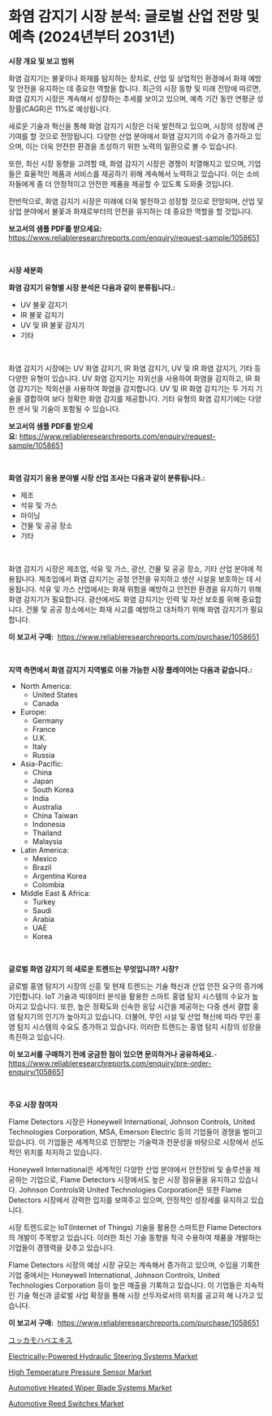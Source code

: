<p><h1>화염 감지기 시장 분석: 글로벌 산업 전망 및 예측 (2024년부터 2031년)</h1></p><p><strong>시장 개요 및 보고 범위</strong></p>
<p><p>화염 감지기는 불꽃이나 화재를 탐지하는 장치로, 산업 및 상업적인 환경에서 화재 예방 및 안전을 유지하는 데 중요한 역할을 합니다. 최근의 시장 동향 및 미래 전망에 따르면, 화염 감지기 시장은 계속해서 성장하는 추세를 보이고 있으며, 예측 기간 동안 연평균 성장률(CAGR)은 11%로 예상됩니다. </p><p>새로운 기술과 혁신을 통해 화염 감지기 시장은 더욱 발전하고 있으며, 시장의 성장에 큰 기여를 할 것으로 전망됩니다. 다양한 산업 분야에서 화염 감지기의 수요가 증가하고 있으며, 이는 더욱 안전한 환경을 조성하기 위한 노력의 일환으로 볼 수 있습니다. </p><p>또한, 최신 시장 동향을 고려할 때, 화염 감지기 시장은 경쟁이 치열해지고 있으며, 기업들은 효율적인 제품과 서비스를 제공하기 위해 계속해서 노력하고 있습니다. 이는 소비자들에게 좀 더 안정적이고 안전한 제품을 제공할 수 있도록 도와줄 것입니다. </p><p>전반적으로, 화염 감지기 시장은 미래에 더욱 발전하고 성장할 것으로 전망되며, 산업 및 상업 분야에서 불꽃과 화재로부터의 안전을 유지하는 데 중요한 역할을 할 것입니다.</p></p>
<p><strong>보고서의 샘플 PDF를 받으세요:</strong> <a href="https://www.reliableresearchreports.com/enquiry/request-sample/1058651">https://www.reliableresearchreports.com/enquiry/request-sample/1058651</a></p>
<p>&nbsp;</p>
<p><strong>시장 세분화</strong></p>
<p><strong>화염 감지기 유형별 시장 분석은 다음과 같이 분류됩니다.:</strong></p>
<p><ul><li>UV 불꽃 감지기</li><li>IR 불꽃 감지기</li><li>UV 및 IR 불꽃 감지기</li><li>기타</li></ul></p>
<p>&nbsp;</p>
<p><p>화염 감지기 시장에는 UV 화염 감지기, IR 화염 감지기, UV 및 IR 화염 감지기, 기타 등 다양한 유형이 있습니다. UV 화염 감지기는 자외선을 사용하여 화염을 감지하고, IR 화염 감지기는 적외선을 사용하여 화염을 감지합니다. UV 및 IR 화염 감지기는 두 가지 기술을 결합하여 보다 정확한 화염 감지를 제공합니다. 기타 유형의 화염 감지기에는 다양한 센서 및 기술이 포함될 수 있습니다.</p></p>
<p><strong>보고서의 샘플 PDF를 받으세요:</strong>&nbsp;<a href="https://www.reliableresearchreports.com/enquiry/request-sample/1058651">https://www.reliableresearchreports.com/enquiry/request-sample/1058651</a></p>
<p>&nbsp;</p>
<p><strong> 화염 감지기 응용 분야별 시장 산업 조사는 다음과 같이 분류됩니다.:</strong></p>
<p><ul><li>제조</li><li>석유 및 가스</li><li>마이닝</li><li>건물 및 공공 장소</li><li>기타</li></ul></p>
<p>&nbsp;</p>
<p><p>화염 감지기 시장은 제조업, 석유 및 가스, 광산, 건물 및 공공 장소, 기타 산업 분야에 적용됩니다. 제조업에서 화염 감지기는 공정 안전을 유지하고 생산 시설을 보호하는 데 사용됩니다. 석유 및 가스 산업에서는 화재 위험을 예방하고 안전한 환경을 유지하기 위해 화염 감지기가 필요합니다. 광산에서도 화염 감지기는 인력 및 자산 보호를 위해 중요합니다. 건물 및 공공 장소에서는 화재 사고를 예방하고 대처하기 위해 화염 감지기가 필요합니다.</p></p>
<p><strong>이 보고서 구매:</strong>&nbsp; <a href="https://www.reliableresearchreports.com/purchase/1058651">https://www.reliableresearchreports.com/purchase/1058651</a></p>
<p>&nbsp;</p>
<p><strong>지역 측면에서 화염 감지기 지역별로 이용 가능한 시장 플레이어는 다음과 같습니다.:</strong></p>
<p><ul>
    <li>
        North America:
        <ul>
            <li>United States</li>
            <li>Canada</li>
        </ul>
    </li>
    <li>
        Europe:
        <ul>
            <li>Germany</li>
            <li>France</li>
            <li>U.K.</li>
            <li>Italy</li>
            <li>Russia</li>
        </ul>
    </li>
    <li>
        Asia-Pacific:
        <ul>
            <li>China</li>
            <li>Japan</li>
            <li>South Korea</li>
            <li>India</li>
            <li>Australia</li>
            <li>China Taiwan</li>
            <li>Indonesia</li>
            <li>Thailand</li>
            <li>Malaysia</li>
        </ul>
    </li>
    <li>
        Latin America:
        <ul>
            <li>Mexico</li>
            <li>Brazil</li>
            <li>Argentina Korea</li>
            <li>Colombia</li>
        </ul>
    </li>
    <li>
        Middle East & Africa:
        <ul>
            <li>Turkey</li>
            <li>Saudi</li>
            <li>Arabia</li>
            <li>UAE</li>
            <li>Korea</li>
        </ul>
    </li>
    </ul></p>
<p>&nbsp;</p>
<p><strong>글로벌 화염 감지기 의 새로운 트렌드는 무엇입니까? 시장?</strong></p>
<p><p>글로벌 홍염 탐지기 시장의 신흥 및 현재 트렌드는 기술 혁신과 산업 안전 요구의 증가에 기인합니다. IoT 기술과 빅데이터 분석을 활용한 스마트 홍염 탐지 시스템의 수요가 높아지고 있습니다. 또한, 높은 정확도와 신속한 응답 시간을 제공하는 다중 센서 결합 홍염 탐지기의 인기가 높아지고 있습니다. 더불어, 무인 시설 및 산업 혁신에 따라 무인 홍염 탐지 시스템의 수요도 증가하고 있습니다. 이러한 트렌드는 홍염 탐지 시장의 성장을 촉진하고 있습니다.</p></p>
<p><strong>이 보고서를 구매하기 전에 궁금한 점이 있으면 문의하거나 공유하세요.</strong>- <a href="https://www.reliableresearchreports.com/enquiry/pre-order-enquiry/1058651">https://www.reliableresearchreports.com/enquiry/pre-order-enquiry/1058651</a></p>
<p>&nbsp;</p>
<p><strong>주요 시장 참여자</strong></p>
<p><p>Flame Detectors 시장은 Honeywell International, Johnson Controls, United Technologies Corporation, MSA, Emerson Electric 등의 기업들이 경쟁을 벌이고 있습니다. 이 기업들은 세계적으로 인정받는 기술력과 전문성을 바탕으로 시장에서 선도적인 위치를 차지하고 있습니다.</p><p>Honeywell International은 세계적인 다양한 산업 분야에서 안전장비 및 솔루션을 제공하는 기업으로, Flame Detectors 시장에서도 높은 시장 점유율을 유지하고 있습니다. Johnson Controls와 United Technologies Corporation은 또한 Flame Detectors 시장에서 강력한 입지를 보여주고 있으며, 안정적인 성장세를 유지하고 있습니다.</p><p>시장 트렌드로는 IoT(Internet of Things) 기술을 활용한 스마트한 Flame Detectors의 개발이 주목받고 있습니다. 이러한 최신 기술 동향을 적극 수용하여 제품을 개발하는 기업들이 경쟁력을 갖추고 있습니다.</p><p>Flame Detectors 시장의 예상 시장 규모는 계속해서 증가하고 있으며, 수입을 기록한 기업 중에서는 Honeywell International, Johnson Controls, United Technologies Corporation 등이 높은 매출을 기록하고 있습니다. 이 기업들은 지속적인 기술 혁신과 글로벌 사업 확장을 통해 시장 선두자로서의 위치를 공고히 해 나가고 있습니다.</p></p>
<p><strong>이 보고서 구매:</strong>&nbsp;&nbsp;<a href="https://www.reliableresearchreports.com/purchase/1058651">https://www.reliableresearchreports.com/purchase/1058651</a></p>
<p><p><a href="https://github.com/cbigkbh02719/Market-Research-Report-List-1/blob/main/7204170188860.md">ユッカモハベエキス</a></p><p><a href="https://github.com/beatblasta/Market-Research-Report-List-2/blob/main/electrically-powered-hydraulic-steering-systems-market.md">Electrically-Powered Hydraulic Steering Systems Market</a></p><p><a href="https://skillful-vermicelli-b89.notion.site/High-Temperature-Pressure-Sensor-Market-Challenges-Opportunities-and-Growth-Drivers-and-Major-Mar-b35fa5445d7d4762b95edd8d4b63b30c">High Temperature Pressure Sensor Market</a></p><p><a href="https://issuu.com/reportprime-2/docs/automotive-heated-wiper-blade-systems-market-size-">Automotive Heated Wiper Blade Systems Market</a></p><p><a href="https://github.com/shotows/Market-Research-Report-List-1/blob/main/automotive-reed-switches-market.md">Automotive Reed Switches Market</a></p></p>
